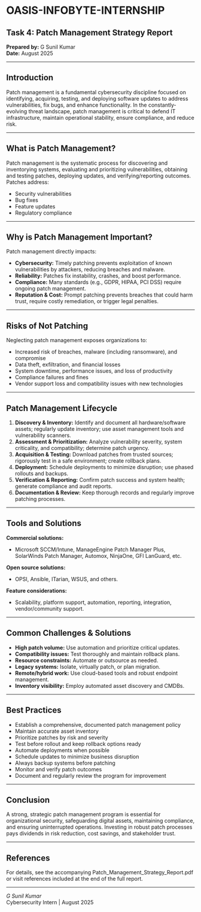 # OASIS-INFOBYTE-INTERNSHIP  
## Task 4: Patch Management Strategy Report  

**Prepared by:** G Sunil Kumar  
**Date:** August 2025  

---

## Introduction  
Patch management is a fundamental cybersecurity discipline focused on identifying, acquiring, testing, and deploying software updates to address vulnerabilities, fix bugs, and enhance functionality. In the constantly-evolving threat landscape, patch management is critical to defend IT infrastructure, maintain operational stability, ensure compliance, and reduce risk.

---

## What is Patch Management?  
Patch management is the systematic process for discovering and inventorying systems, evaluating and prioritizing vulnerabilities, obtaining and testing patches, deploying updates, and verifying/reporting outcomes. Patches address:
- Security vulnerabilities
- Bug fixes
- Feature updates
- Regulatory compliance

---

## Why is Patch Management Important?
Patch management directly impacts:
- **Cybersecurity:** Timely patching prevents exploitation of known vulnerabilities by attackers, reducing breaches and malware.
- **Reliability:** Patches fix instability, crashes, and boost performance.
- **Compliance:** Many standards (e.g., GDPR, HIPAA, PCI DSS) require ongoing patch management.
- **Reputation & Cost:** Prompt patching prevents breaches that could harm trust, require costly remediation, or trigger legal penalties.

---

## Risks of Not Patching
Neglecting patch management exposes organizations to:
- Increased risk of breaches, malware (including ransomware), and compromise
- Data theft, exfiltration, and financial losses
- System downtime, performance issues, and loss of productivity
- Compliance failures and fines
- Vendor support loss and compatibility issues with new technologies

---

## Patch Management Lifecycle
1. **Discovery & Inventory:** Identify and document all hardware/software assets; regularly update inventory; use asset management tools and vulnerability scanners.
2. **Assessment & Prioritization:** Analyze vulnerability severity, system criticality, and compatibility; determine patch urgency.
3. **Acquisition & Testing:** Download patches from trusted sources; rigorously test in a safe environment; create rollback plans.
4. **Deployment:** Schedule deployments to minimize disruption; use phased rollouts and backups.
5. **Verification & Reporting:** Confirm patch success and system health; generate compliance and audit reports.
6. **Documentation & Review:** Keep thorough records and regularly improve patching processes.

---

## Tools and Solutions
**Commercial solutions:**  
- Microsoft SCCM/Intune, ManageEngine Patch Manager Plus, SolarWinds Patch Manager, Automox, NinjaOne, GFI LanGuard, etc.

**Open source solutions:**  
- OPSI, Ansible, ITarian, WSUS, and others.

**Feature considerations:**  
- Scalability, platform support, automation, reporting, integration, vendor/community support.

---

## Common Challenges & Solutions
- **High patch volume:** Use automation and prioritize critical updates.
- **Compatibility issues:** Test thoroughly and maintain rollback plans.
- **Resource constraints:** Automate or outsource as needed.
- **Legacy systems:** Isolate, virtually patch, or plan migration.
- **Remote/hybrid work:** Use cloud-based tools and robust endpoint management.
- **Inventory visibility:** Employ automated asset discovery and CMDBs.

---

## Best Practices
- Establish a comprehensive, documented patch management policy
- Maintain accurate asset inventory
- Prioritize patches by risk and severity
- Test before rollout and keep rollback options ready
- Automate deployments when possible
- Schedule updates to minimize business disruption
- Always backup systems before patching
- Monitor and verify patch outcomes
- Document and regularly review the program for improvement

---

## Conclusion  
A strong, strategic patch management program is essential for organizational security, safeguarding digital assets, maintaining compliance, and ensuring uninterrupted operations. Investing in robust patch processes pays dividends in risk reduction, cost savings, and stakeholder trust.

---

## References  
For details, see the accompanying Patch_Management_Strategy_Report.pdf or visit references included at the end of the full report.

---

*G Sunil Kumar*  
Cybersecurity Intern | August 2025
